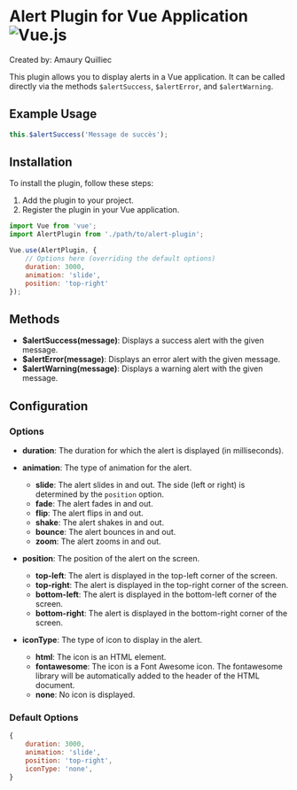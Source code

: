 # Alert Plugin for Vue Application ![Vue.js](https://img.shields.io/badge/Vue.js-4FC08D?logo=vue.js&logoColor=white)

Created by: Amaury Quilliec

This plugin allows you to display alerts in a Vue application. It can be called directly via the methods `$alertSuccess`, `$alertError`, and `$alertWarning`.

## Example Usage

```javascript
this.$alertSuccess('Message de succès');
```

## Installation

To install the plugin, follow these steps:

1. Add the plugin to your project.
2. Register the plugin in your Vue application.

```javascript
import Vue from 'vue';
import AlertPlugin from './path/to/alert-plugin';

Vue.use(AlertPlugin, {
    // Options here (overriding the default options)
    duration: 3000,
    animation: 'slide',
    position: 'top-right'
});
```

## Methods

- **$alertSuccess(message)**: Displays a success alert with the given message.
- **$alertError(message)**: Displays an error alert with the given message.
- **$alertWarning(message)**: Displays a warning alert with the given message.

## Configuration

### Options

- **duration**: The duration for which the alert is displayed (in milliseconds). 
- **animation**: The type of animation for the alert.
    - **slide**: The alert slides in and out. The side (left or right) is determined by the `position` option.
    - **fade**: The alert fades in and out.
    - **flip**: The alert flips in and out.
    - **shake**: The alert shakes in and out.
    - **bounce**: The alert bounces in and out.
    - **zoom**: The alert zooms in and out.

- **position**: The position of the alert on the screen.
    - **top-left**: The alert is displayed in the top-left corner of the screen.
    - **top-right**: The alert is displayed in the top-right corner of the screen.
    - **bottom-left**: The alert is displayed in the bottom-left corner of the screen.
    - **bottom-right**: The alert is displayed in the bottom-right corner of the screen.

- **iconType**: The type of icon to display in the alert.
    - **html**: The icon is an HTML element.
    - **fontawesome**: The icon is a Font Awesome icon. The fontawesome library will be automatically added to the header of the HTML document.
    - **none**: No icon is displayed.  
### Default Options

```javascript
{
    duration: 3000,
    animation: 'slide',
    position: 'top-right',
    iconType: 'none',
}
```
